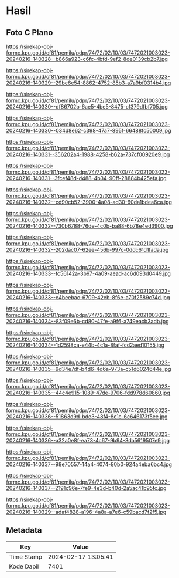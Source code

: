 # Hasil

## Foto C Plano

https://sirekap-obj-formc.kpu.go.id/cf81/pemilu/pdpr/74/72/02/10/03/7472021003023-20240216-140328--b866a923-c6fc-4bfd-9ef2-8de0139cb2b7.jpg

https://sirekap-obj-formc.kpu.go.id/cf81/pemilu/pdpr/74/72/02/10/03/7472021003023-20240216-140329--29be6e54-8862-4752-85b3-a7a9bf0314b4.jpg

https://sirekap-obj-formc.kpu.go.id/cf81/pemilu/pdpr/74/72/02/10/03/7472021003023-20240216-140330--df86702b-6ae5-4be5-8475-cf379dfbf705.jpg

https://sirekap-obj-formc.kpu.go.id/cf81/pemilu/pdpr/74/72/02/10/03/7472021003023-20240216-140330--034d8e62-c398-47a7-895f-66488fc50009.jpg

https://sirekap-obj-formc.kpu.go.id/cf81/pemilu/pdpr/74/72/02/10/03/7472021003023-20240216-140331--356202a4-1988-4258-b62a-737cf00920e9.jpg

https://sirekap-obj-formc.kpu.go.id/cf81/pemilu/pdpr/74/72/02/10/03/7472021003023-20240216-140331--3fcef48d-d488-4b34-90ff-28884b425efa.jpg

https://sirekap-obj-formc.kpu.go.id/cf81/pemilu/pdpr/74/72/02/10/03/7472021003023-20240216-140332--cd90cb52-3900-4a08-ad30-60da1bdea6ca.jpg

https://sirekap-obj-formc.kpu.go.id/cf81/pemilu/pdpr/74/72/02/10/03/7472021003023-20240216-140332--730b6788-76de-4c0b-ba88-6b78e4ed3900.jpg

https://sirekap-obj-formc.kpu.go.id/cf81/pemilu/pdpr/74/72/02/10/03/7472021003023-20240216-140332--202dac07-62ee-456b-997c-0ddc61d1fada.jpg

https://sirekap-obj-formc.kpu.go.id/cf81/pemilu/pdpr/74/72/02/10/03/7472021003023-20240216-140333--fc56142a-3b97-4a09-aead-ac6d093d0449.jpg

https://sirekap-obj-formc.kpu.go.id/cf81/pemilu/pdpr/74/72/02/10/03/7472021003023-20240216-140333--e4beebac-6709-42eb-8f6e-a70f2589c74d.jpg

https://sirekap-obj-formc.kpu.go.id/cf81/pemilu/pdpr/74/72/02/10/03/7472021003023-20240216-140334--83f09e6b-cd80-47fe-a9f6-a749eacb3adb.jpg

https://sirekap-obj-formc.kpu.go.id/cf81/pemilu/pdpr/74/72/02/10/03/7472021003023-20240216-140334--1d2598ca-e44b-4c1a-8faf-fcd2aed10155.jpg

https://sirekap-obj-formc.kpu.go.id/cf81/pemilu/pdpr/74/72/02/10/03/7472021003023-20240216-140335--9d34e7df-b4d6-4d6a-973a-c51d6024644e.jpg

https://sirekap-obj-formc.kpu.go.id/cf81/pemilu/pdpr/74/72/02/10/03/7472021003023-20240216-140335--44c4e915-1089-47de-9706-fdd978d60860.jpg

https://sirekap-obj-formc.kpu.go.id/cf81/pemilu/pdpr/74/72/02/10/03/7472021003023-20240216-140336--51863d9d-bde3-48f4-8c1c-6c646173f5ee.jpg

https://sirekap-obj-formc.kpu.go.id/cf81/pemilu/pdpr/74/72/02/10/03/7472021003023-20240216-140336--a32a0e8f-ea73-4c67-9b94-3da5619507e9.jpg

https://sirekap-obj-formc.kpu.go.id/cf81/pemilu/pdpr/74/72/02/10/03/7472021003023-20240216-140337--98e70557-14a4-4074-80b0-924a4eba6bc4.jpg

https://sirekap-obj-formc.kpu.go.id/cf81/pemilu/pdpr/74/72/02/10/03/7472021003023-20240216-140337--2191c96e-7fe9-4e3d-b40d-2a5ac41b95fc.jpg

https://sirekap-obj-formc.kpu.go.id/cf81/pemilu/pdpr/74/72/02/10/03/7472021003023-20240216-140329--adaf4828-a196-4a8a-a7e6-c59bacd7f2f5.jpg


## Metadata

| Key        | Value               |
| ---------- | ------------------- |
| Time Stamp | 2024-02-17 13:05:41 |
| Kode Dapil | 7401                |



